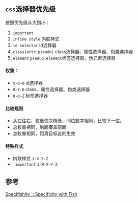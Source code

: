 ## `css`选择器优先级
按照优先级从大到小：

1. `important`
2. `inline style` 内联样式
3. `id selector` id选择器
4. `class|attr|pseudo|` class选择器、属性选择器、伪类选择器
5. `element` `pseduo-element`标签选择器，伪元素选择器

#### 权重：
* `X-0-0` id选择器
* `0-Y-0` class、属性选择器、伪类选择器
* `0-0-Z` 标签选择器

#### 比较规则
* 从左往右，权重依次降低，同位数字相同，比较下一位。
* 总权重相同，后面覆盖前面
* 总权重相同，距离目标近的生效

#### 特殊样式
* 内联样式 `1-X-Y-Z`
* `!important` `1-W-X-Y-Z`

## 参考
[Specifishity :: Specificity with Fish](https://specifishity.com/)
